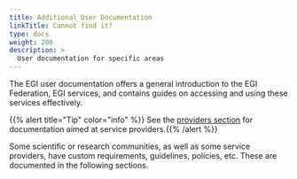 ```yaml
---
title: Additional User Documentation
linkTitle: Cannot find it?
type: docs
weight: 200
description: >
  User documentation for specific areas
---
```


The EGI user documentation offers a general introduction to the EGI Federation,
EGI services, and contains guides on accessing and using these services
effectively.

{{% alert title="Tip" color="info" %}} See the
[providers section](../../providers) for documentation aimed at service
providers.{{% /alert %}}

Some scientific or research communities, as well as some service providers,
have custom requirements, guidelines, policies, etc. These are documented in
the following sections.
